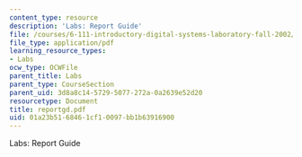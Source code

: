 ```yaml
---
content_type: resource
description: 'Labs: Report Guide'
file: /courses/6-111-introductory-digital-systems-laboratory-fall-2002/01a23b5168461cf10097bb1b63916900_reportgd.pdf
file_type: application/pdf
learning_resource_types:
- Labs
ocw_type: OCWFile
parent_title: Labs
parent_type: CourseSection
parent_uid: 3d8a8c14-5729-5077-272a-0a2639e52d20
resourcetype: Document
title: reportgd.pdf
uid: 01a23b51-6846-1cf1-0097-bb1b63916900
---
```

Labs: Report Guide

